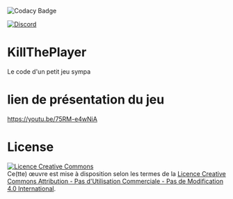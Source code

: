 ![Codacy Badge](https://api.codacy.com/project/badge/Grade/af2ddef96e8b48dd9537a7dca25ff21f)

[![Discord](https://img.shields.io/discord/559414587263418378.svg)](https://discord.gg/S7S4DDq)

# KillThePlayer
Le code d'un petit jeu sympa

# lien de présentation du jeu
https://youtu.be/75RM-e4wNiA

# License

<a rel="license" href="http://creativecommons.org/licenses/by-nc-nd/4.0/"><img alt="Licence Creative Commons" style="border-width:0" src="https://i.creativecommons.org/l/by-nc-nd/4.0/88x31.png" /></a><br />Ce(tte) œuvre est mise à disposition selon les termes de la <a rel="license" href="http://creativecommons.org/licenses/by-nc-nd/4.0/">Licence Creative Commons Attribution - Pas d&#39;Utilisation Commerciale - Pas de Modification 4.0 International</a>.
